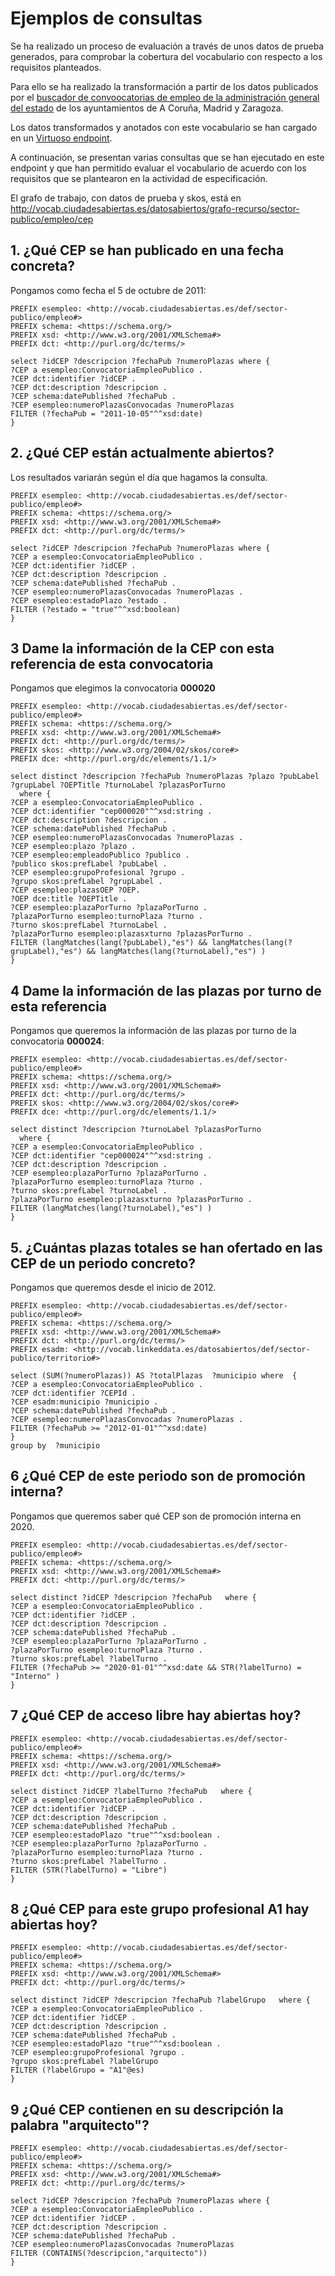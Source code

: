 # Ejemplos de consultas

Se ha realizado un proceso de evaluación a través de unos datos de prueba generados, para comprobar la cobertura del vocabulario con respecto a los requisitos planteados.

Para ello se ha realizado la transformación a partir de los datos publicados por el [buscador de convoocatorias de empleo de la administración general del estado](https://administracion.gob.es/pagFront/empleoBecas/empleo/buscadorEmpleoAvanzado.htm) de los ayuntamientos de A Coruña, Madrid y Zaragoza.

Los datos transformados y anotados con este vocabulario se han cargado en un [Virtuoso endpoint](http://ciudadesabiertas.linkeddata.es/sparql).

A continuación, se presentan varias consultas que se han ejecutado en este endpoint y que han permitido evaluar el vocabulario de acuerdo con los requisitos que se plantearon en la actividad de especificación. 

El grafo de trabajo, con datos de prueba y skos, está en http://vocab.ciudadesabiertas.es/datosabiertos/grafo-recurso/sector-publico/empleo/cep

## 1. ¿Qué CEP se han publicado en una fecha concreta?

Pongamos como fecha el 5 de octubre de 2011:

```
PREFIX esempleo: <http://vocab.ciudadesabiertas.es/def/sector-publico/empleo#>
PREFIX schema: <https://schema.org/>
PREFIX xsd: <http://www.w3.org/2001/XMLSchema#>
PREFIX dct: <http://purl.org/dc/terms/>

select ?idCEP ?descripcion ?fechaPub ?numeroPlazas where {
?CEP a esempleo:ConvocatoriaEmpleoPublico .
?CEP dct:identifier ?idCEP .
?CEP dct:description ?descripcion .
?CEP schema:datePublished ?fechaPub .
?CEP esempleo:numeroPlazasConvocadas ?numeroPlazas
FILTER (?fechaPub = "2011-10-05"^^xsd:date)
} 
```
## 2. ¿Qué CEP están actualmente abiertos?

Los resultados variarán según el día que hagamos la consulta.

```
PREFIX esempleo: <http://vocab.ciudadesabiertas.es/def/sector-publico/empleo#>
PREFIX schema: <https://schema.org/>
PREFIX xsd: <http://www.w3.org/2001/XMLSchema#>
PREFIX dct: <http://purl.org/dc/terms/>

select ?idCEP ?descripcion ?fechaPub ?numeroPlazas where {
?CEP a esempleo:ConvocatoriaEmpleoPublico .
?CEP dct:identifier ?idCEP .
?CEP dct:description ?descripcion .
?CEP schema:datePublished ?fechaPub .
?CEP esempleo:numeroPlazasConvocadas ?numeroPlazas .
?CEP esempleo:estadoPlazo ?estado .
FILTER (?estado = "true"^^xsd:boolean)
}
```

## 3 Dame la información de la CEP con esta referencia de esta convocatoria

Pongamos que elegimos la convocatoria **000020**
```
PREFIX esempleo: <http://vocab.ciudadesabiertas.es/def/sector-publico/empleo#>
PREFIX schema: <https://schema.org/>
PREFIX xsd: <http://www.w3.org/2001/XMLSchema#>
PREFIX dct: <http://purl.org/dc/terms/>
PREFIX skos: <http://www.w3.org/2004/02/skos/core#>
PREFIX dce: <http://purl.org/dc/elements/1.1/>

select distinct ?descripcion ?fechaPub ?numeroPlazas ?plazo ?pubLabel ?grupLabel ?OEPTitle ?turnoLabel ?plazasPorTurno
  where {
?CEP a esempleo:ConvocatoriaEmpleoPublico .
?CEP dct:identifier "cep000020"^^xsd:string .
?CEP dct:description ?descripcion .
?CEP schema:datePublished ?fechaPub .
?CEP esempleo:numeroPlazasConvocadas ?numeroPlazas .
?CEP esempleo:plazo ?plazo .
?CEP esempleo:empleadoPublico ?publico .
?publico skos:prefLabel ?pubLabel .
?CEP esempleo:grupoProfesional ?grupo .
?grupo skos:prefLabel ?grupLabel .
?CEP esempleo:plazasOEP ?OEP.
?OEP dce:title ?OEPTitle .
?CEP esempleo:plazaPorTurno ?plazaPorTurno .
?plazaPorTurno esempleo:turnoPlaza ?turno .
?turno skos:prefLabel ?turnoLabel .
?plazaPorTurno esempleo:plazasxturno ?plazasPorTurno .
FILTER (langMatches(lang(?pubLabel),"es") && langMatches(lang(?grupLabel),"es") && langMatches(lang(?turnoLabel),"es") )
} 
```

## 4 Dame la información de las plazas por turno de esta referencia

Pongamos que queremos la información de las plazas por turno de la convocatoria **000024**:

```
PREFIX esempleo: <http://vocab.ciudadesabiertas.es/def/sector-publico/empleo#>
PREFIX schema: <https://schema.org/>
PREFIX xsd: <http://www.w3.org/2001/XMLSchema#>
PREFIX dct: <http://purl.org/dc/terms/>
PREFIX skos: <http://www.w3.org/2004/02/skos/core#>
PREFIX dce: <http://purl.org/dc/elements/1.1/>

select distinct ?descripcion ?turnoLabel ?plazasPorTurno
  where {
?CEP a esempleo:ConvocatoriaEmpleoPublico .
?CEP dct:identifier "cep000024"^^xsd:string .
?CEP dct:description ?descripcion .
?CEP esempleo:plazaPorTurno ?plazaPorTurno .
?plazaPorTurno esempleo:turnoPlaza ?turno .
?turno skos:prefLabel ?turnoLabel .
?plazaPorTurno esempleo:plazasxturno ?plazasPorTurno .
FILTER (langMatches(lang(?turnoLabel),"es") )
}
```

## 5. ¿Cuántas plazas totales se han ofertado en las CEP de un periodo concreto?

Pongamos que queremos desde el inicio de 2012.

```
PREFIX esempleo: <http://vocab.ciudadesabiertas.es/def/sector-publico/empleo#>
PREFIX schema: <https://schema.org/>
PREFIX xsd: <http://www.w3.org/2001/XMLSchema#>
PREFIX dct: <http://purl.org/dc/terms/>
PREFIX esadm: <http://vocab.linkeddata.es/datosabiertos/def/sector-publico/territorio#>

select (SUM(?numeroPlazas)) AS ?totalPlazas  ?municipio where  {
?CEP a esempleo:ConvocatoriaEmpleoPublico .
?CEP dct:identifier ?CEPId .
?CEP esadm:municipio ?municipio .
?CEP schema:datePublished ?fechaPub .
?CEP esempleo:numeroPlazasConvocadas ?numeroPlazas .
FILTER (?fechaPub >= "2012-01-01"^^xsd:date)
} 
group by  ?municipio
```

## 6 ¿Qué CEP de este periodo son de promoción interna?

Pongamos que queremos saber qué CEP son de promoción interna en 2020.

```
PREFIX esempleo: <http://vocab.ciudadesabiertas.es/def/sector-publico/empleo#>
PREFIX schema: <https://schema.org/>
PREFIX xsd: <http://www.w3.org/2001/XMLSchema#>
PREFIX dct: <http://purl.org/dc/terms/>

select distinct ?idCEP ?descripcion ?fechaPub   where {
?CEP a esempleo:ConvocatoriaEmpleoPublico .
?CEP dct:identifier ?idCEP .
?CEP dct:description ?descripcion .
?CEP schema:datePublished ?fechaPub .
?CEP esempleo:plazaPorTurno ?plazaPorTurno .
?plazaPorTurno esempleo:turnoPlaza ?turno .
?turno skos:prefLabel ?labelTurno .
FILTER (?fechaPub >= "2020-01-01"^^xsd:date && STR(?labelTurno) = "Interno" )
} 
```

## 7 ¿Qué CEP de acceso libre hay abiertas hoy?


```
PREFIX esempleo: <http://vocab.ciudadesabiertas.es/def/sector-publico/empleo#>
PREFIX schema: <https://schema.org/>
PREFIX xsd: <http://www.w3.org/2001/XMLSchema#>
PREFIX dct: <http://purl.org/dc/terms/>

select distinct ?idCEP ?labelTurno ?fechaPub   where {
?CEP a esempleo:ConvocatoriaEmpleoPublico .
?CEP dct:identifier ?idCEP .
?CEP dct:description ?descripcion .
?CEP schema:datePublished ?fechaPub .
?CEP esempleo:estadoPlazo "true"^^xsd:boolean .
?CEP esempleo:plazaPorTurno ?plazaPorTurno .
?plazaPorTurno esempleo:turnoPlaza ?turno .
?turno skos:prefLabel ?labelTurno .
FILTER (STR(?labelTurno) = "Libre")
}
```
## 8 ¿Qué CEP para este grupo profesional A1 hay abiertas hoy?


```
PREFIX esempleo: <http://vocab.ciudadesabiertas.es/def/sector-publico/empleo#>
PREFIX schema: <https://schema.org/>
PREFIX xsd: <http://www.w3.org/2001/XMLSchema#>
PREFIX dct: <http://purl.org/dc/terms/>

select distinct ?idCEP ?descripcion ?fechaPub ?labelGrupo   where {
?CEP a esempleo:ConvocatoriaEmpleoPublico .
?CEP dct:identifier ?idCEP .
?CEP dct:description ?descripcion .
?CEP schema:datePublished ?fechaPub .
?CEP esempleo:estadoPlazo "true"^^xsd:boolean .
?CEP esempleo:grupoProfesional ?grupo .
?grupo skos:prefLabel ?labelGrupo
FILTER (?labelGrupo = "A1"@es)
}
```
## 9  ¿Qué CEP contienen en su descripción la palabra "arquitecto"?

```
PREFIX esempleo: <http://vocab.ciudadesabiertas.es/def/sector-publico/empleo#>
PREFIX schema: <https://schema.org/>
PREFIX xsd: <http://www.w3.org/2001/XMLSchema#>
PREFIX dct: <http://purl.org/dc/terms/>

select ?idCEP ?descripcion ?fechaPub ?numeroPlazas where {
?CEP a esempleo:ConvocatoriaEmpleoPublico .
?CEP dct:identifier ?idCEP .
?CEP dct:description ?descripcion .
?CEP schema:datePublished ?fechaPub .
?CEP esempleo:numeroPlazasConvocadas ?numeroPlazas
FILTER (CONTAINS(?descripcion,"arquitecto"))
} 
```